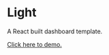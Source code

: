 # Light

A React built dashboard template.

[Click here to demo.](https://parallelam.github.io/Light/)
